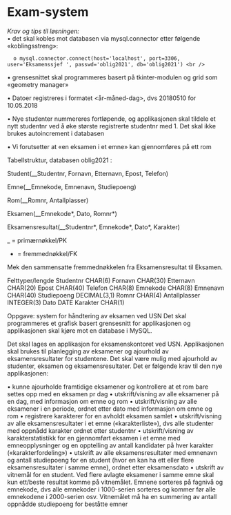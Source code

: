 # Exam-system
*Krav og tips til løsningen:* <br />
  •	det skal kobles mot databasen via mysql.connector etter følgende «koblingsstreng»: <br />
  
      o mysql.connector.connect(host='localhost', port=3306, user='Eksamenssjef ', passwd='oblig2021', db='oblig2021') <br />
      
  •	grensesnittet skal programmeres basert på tkinter-modulen og grid som «geometry manager» <br />
  
  •	Datoer registreres i formatet <år-måned-dag>, dvs 20180510 for 10.05.2018
  
  •	Nye studenter nummereres fortløpende, og applikasjonen skal tildele et nytt studentnr ved å øke største registrerte studentnr med 1. Det skal ikke brukes autoincrement i databasen
  
  •	Vi forutsetter at «en eksamen i et emne» kan gjennomføres på ett rom
  
  Tabellstruktur, databasen oblig2021 :
  
Student(__Studentnr, Fornavn, Etternavn, Epost, Telefon)

Emne(__Emnekode, Emnenavn, Studiepoeng)

Rom(__Romnr, Antallplasser)

Eksamen(__Emnekode*, Dato, Romnr*)

Eksamensresultat(__Studentnr*, Emnekode*, Dato*, Karakter)
	
_	= primærnøkkel/PK
* = fremmednøkkel/FK

Mek den sammensatte fremmednøkkelen fra Eksamensresultat til Eksamen.

Felttyper/lengde Studentnr 
CHAR(6) 
Fornavn CHAR(30) 
Etternavn CHAR(20) 
Epost CHAR(40) 
Telefon CHAR(8)
Emnekode CHAR(8) 
Emnenavn CHAR(40)
Studiepoeng DECIMAL(3,1) 
Romnr CHAR(4)
Antallplasser INTEGER(3)
Dato DATE 
Karakter CHAR(1)

Oppgave: system for håndtering av eksamen ved USN
Det skal programmeres et grafisk basert grensesnitt for applikasjonen og applikasjonen skal kjøre mot en database i MySQL.


Det skal lages en applikasjon for eksamenskontoret ved USN. Applikasjonen skal brukes til planlegging av eksamener og ajourhold av eksamensresultater for studentene.
Det skal være mulig med ajourhold av studenter, eksamen og eksamensresultater.
Det er følgende krav til den nye applikasjonen:

•	kunne ajourholde framtidige eksamener og kontrollere at et rom bare settes opp med en eksamen pr dag
•	utskrift/visning av alle eksamener på en dag, med informasjon om emne og rom
•	utskrift/visning av alle eksamener i en periode, ordnet etter dato med informasjon om emne og rom
•	registrere karakterer for en avholdt eksamen samlet
•	utskrift/visning av alle eksamensresultater i et emne («karakterliste»), dvs alle studenter med oppnådd karakter ordnet etter studentnr
•	utskrift/visning av karakterstatistikk for en gjennomført eksamen i et emne med emneopplysninger og en opptelling av antall kandidater på hver karakter («karakterfordeling»)
•	utskrift av alle eksamensresultater med emnenavn og antall studiepoeng for en student (hvor en kan ha ett eller flere eksamensresultater i samme emne), ordnet etter eksamensdato
•	utskrift av vitnemål for en student. Ved flere avlagte eksamener i samme emne skal kun ett/beste resultat komme på vitnemålet. 
Emnene sorteres på fagnivå og emnekode, dvs alle emnekoder i 1000-serien sorteres og kommer før alle emnekodene i 2000-serien osv. 
Vitnemålet må ha en summering av antall oppnådde studiepoeng for beståtte emner


